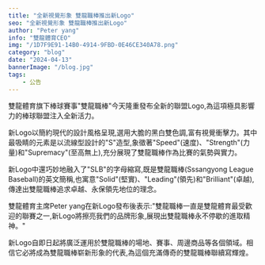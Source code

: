 ```yaml
---
title: "全新視覺形象 雙龍職棒推出新Logo"
seo: "全新視覺形象 雙龍職棒推出新Logo"
author: "Peter yang"
info: "雙龍體育CEO"
img: "/1D7F9E91-14B0-4914-9FBD-0E46CE340A78.png"
category: "blog"
date: "2024-04-13"
bannerImage: "/blog.jpg"
tags:
    - 公告
---
```



雙龍體育旗下棒球賽事"雙龍職棒"今天隆重發布全新的聯盟Logo,為這項極具影響力的棒球聯盟注入全新活力。

新Logo以簡約現代的設計風格呈現,選用大膽的黑白雙色調,富有視覺衝擊力。其中最吸睛的元素是以流線型設計的"S"造型,象徵著"Speed"(速度)、"Strength"(力量)和"Supremacy"(至高無上),充分展現了雙龍職棒作為比賽的氣勢與實力。

新Logo中還巧妙地融入了"SLB"的字母縮寫,既是雙龍職棒(Sssangyong League Baseball)的英文簡稱,也寓意"Solid"(堅實)、"Leading"(領先)和"Brilliant"(卓越),傳達出雙龍職棒追求卓越、永保領先地位的理念。

雙龍體育主席Peter yang在新Logo發布後表示:"雙龍職棒一直是雙龍體育最受歡迎的聯賽之一,新Logo將擦亮我們的品牌形象,展現出雙龍職棒永不停歇的進取精神。"

新Logo自即日起將廣泛運用於雙龍職棒的場地、賽事、周邊商品等各個領域。相信它必將成為雙龍職棒崭新形象的代表,為這個充滿傳奇的雙龍職棒聯續寫輝煌。
